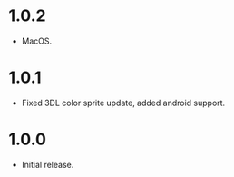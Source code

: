 # 1.0.2
- MacOS.

# 1.0.1
- Fixed 3DL color sprite update, added android support.

# 1.0.0
- Initial release.
